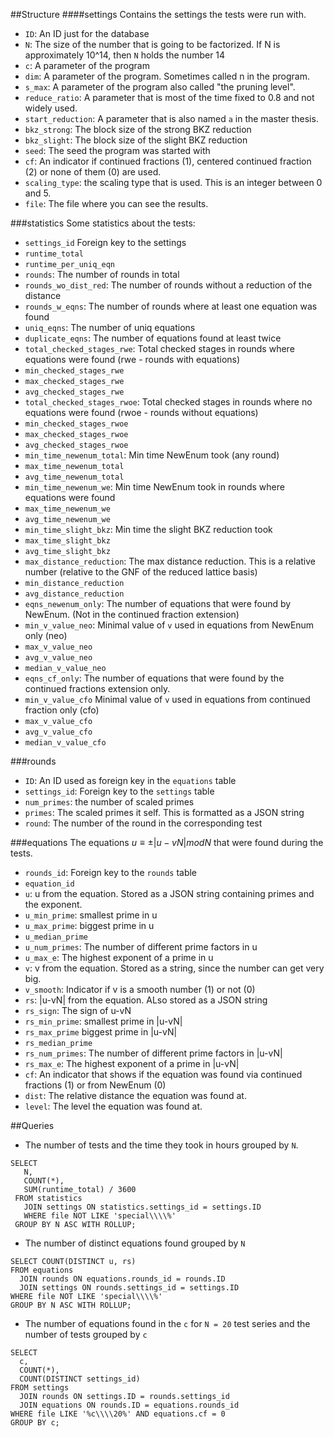 ##Structure
####settings
Contains the settings the tests were run with.

- `ID`: An ID just for the database
- `N`: The size of the number that is going to be factorized. If N is approximately 10^14, then `N` holds the number 14
- `c`: A parameter of the program
- `dim`: A parameter of the program. Sometimes called n in the program.
- `s_max`: A parameter of the program also called "the pruning level".
- `reduce_ratio`: A parameter that is most of the time fixed to 0.8 and not widely used.
- `start_reduction`: A parameter that is also named `a` in the master thesis.
- `bkz_strong`: The block size of the strong BKZ reduction
- `bkz_slight`: The block size of the slight BKZ reduction
- `seed`: The seed the program was started with
- `cf`: An indicator if continued fractions (1), centered continued fraction (2) or none of them (0) are used.
- `scaling_type`: the scaling type that is used. This is an integer between 0 and 5.
- `file`: The file where you can see the results.

###statistics
Some statistics about the tests:

- `settings_id` Foreign key to the settings
- `runtime_total`
- `runtime_per_uniq_eqn`
- `rounds`: The number of rounds in total
- `rounds_wo_dist_red`: The number of rounds without a reduction of the distance
- `rounds_w_eqns`: The number of rounds where at least one equation was found
- `uniq_eqns`: The number of uniq equations
- `duplicate_eqns`: The number of equations found at least twice
- `total_checked_stages_rwe`: Total checked stages in rounds where equations were found (rwe - rounds with equations)
- `min_checked_stages_rwe` 
- `max_checked_stages_rwe`
- `avg_checked_stages_rwe`
- `total_checked_stages_rwoe`: Total checked stages in rounds where no equations were found (rwoe - rounds without equations)
- `min_checked_stages_rwoe`
- `max_checked_stages_rwoe`
- `avg_checked_stages_rwoe`
- `min_time_newenum_total`: Min time NewEnum took (any round)
- `max_time_newenum_total`
- `avg_time_newenum_total`
- `min_time_newenum_we`: Min time NewEnum took in rounds where equations were found
- `max_time_newenum_we`
- `avg_time_newenum_we`
- `min_time_slight_bkz`: Min time the slight BKZ reduction took
- `max_time_slight_bkz`
- `avg_time_slight_bkz`
- `max_distance_reduction`: The max distance reduction. This is a relative number (relative to the GNF of the reduced lattice basis)
- `min_distance_reduction`
- `avg_distance_reduction`
- `eqns_newenum_only`: The number of equations that were found by NewEnum. (Not in the continued fraction extension)
- `min_v_value_neo`: Minimal value of `v` used in equations from NewEnum only (neo)
- `max_v_value_neo`
- `avg_v_value_neo`
- `median_v_value_neo`
- `eqns_cf_only`: The number of equations that were found by the continued fractions extension only.
- `min_v_value_cfo` Minimal value of `v` used in equations from continued fraction only (cfo)
- `max_v_value_cfo`
- `avg_v_value_cfo`
- `median_v_value_cfo`

###rounds
- `ID`: An ID used as foreign key in the `equations` table
- `settings_id`: Foreign key to the `settings` table
- `num_primes`: the number of scaled primes
- `primes`: The scaled primes it self. This is formatted as a JSON string
- `round`: The number of the round in the corresponding test

###equations
The equations $u\equiv \pm |u-vN| mod N$ that were found during the tests.

- `rounds_id`: Foreign key to the `rounds` table
- `equation_id`
- `u`: u from the equation. Stored as a JSON string containing primes and the exponent. 
- `u_min_prime`: smallest prime in u
- `u_max_prime`: biggest prime in u
- `u_median_prime`
- `u_num_primes`: The number of different prime factors in u
- `u_max_e`: The highest exponent of a prime in u 
- `v`: v from the equation. Stored as a string, since the number can get very big.
- `v_smooth`: Indicator if v is a smooth number (1) or not (0)
- `rs`: |u-vN| from the equation. ALso stored as a JSON string
- `rs_sign`: The sign of u-vN
- `rs_min_prime`: smallest prime in |u-vN|
- `rs_max_prime` biggest prime in |u-vN|
- `rs_median_prime`
- `rs_num_primes`: The number of different prime factors in |u-vN|
- `rs_max_e`: The highest exponent of a prime in |u-vN|
- `cf`: An indicator that shows if the equation was found via continued fractions (1) or from NewEnum (0)
- `dist`: The relative distance the equation was found at.
- `level`: The level the equation was found at.

##Queries
- The number of tests and the time they took in hours grouped by `N`.

```
SELECT
   N,
   COUNT(*),
   SUM(runtime_total) / 3600
 FROM statistics
   JOIN settings ON statistics.settings_id = settings.ID
   WHERE file NOT LIKE 'special\\\\%'
 GROUP BY N ASC WITH ROLLUP;
```

- The number of distinct equations found grouped by `N`

```
SELECT COUNT(DISTINCT u, rs)
FROM equations
  JOIN rounds ON equations.rounds_id = rounds.ID
  JOIN settings ON rounds.settings_id = settings.ID
WHERE file NOT LIKE 'special\\\\%'
GROUP BY N ASC WITH ROLLUP;
```

- The number of equations found in the `c` for `N = 20` test series and the number of tests grouped by `c`

```
SELECT
  c,
  COUNT(*),
  COUNT(DISTINCT settings_id)
FROM settings
  JOIN rounds ON settings.ID = rounds.settings_id
  JOIN equations ON rounds.ID = equations.rounds_id
WHERE file LIKE '%c\\\\20%' AND equations.cf = 0
GROUP BY c;
```